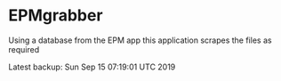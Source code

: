 # EPMgrabber
Using a database from the EPM app this application scrapes the files as required


Latest backup: Sun Sep 15 07:19:01 UTC 2019
